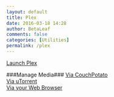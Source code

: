 ```yaml
---
layout: default
title: Plex
date: 2016-03-18 14:28
author: BetaLeaf
comments: false
categories: [Utilities]
permalink: /plex
---
```

[Launch Plex](https://app.plex.tv/web/app)  


###Manage Media###
[Via CouchPotato](http://plex.betaleaf.net:5050/)  
[Via uTorrent](http://plex.betaleaf.net:5650/gui)    
[Via your Web Browser](http://plex.betaleaf.net/Share/)  